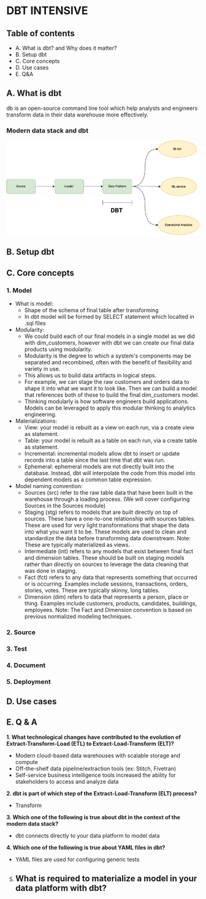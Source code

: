 # DBT INTENSIVE


## Table of contents
- A. What is dbt? and Why does it matter?
- B. Setup dbt
- C. Core concepts
- D. Use cases
- E. Q&A

## A. What is dbt
db is an open-source command line tool which help analysts and 
engineers transform data in their data warehouse more effectively.


### Modern data stack and dbt
![modern_data_stack](../../static/modern_data_stack.drawio.png)
## B. Setup dbt 

## C. Core concepts
### 1. Model
- What is model:
   - Shape of the schema of final table after transforming
   - In dbt model will be formed by SELECT statement which localted in .sql files
- Modularity:
   - We could build each of our final models in a single model as we did with dim_customers, however with dbt we can create our final data products using modularity.
   - Modularity is the degree to which a system's components may be separated and recombined, often with the benefit of flexibility and variety in use.
   - This allows us to build data artifacts in logical steps.
   - For example, we can stage the raw customers and orders data to shape it into what we want it to look like. Then we can build a model that references both of these to build the final dim_customers model.
   - Thinking modularly is how software engineers build applications. Models can be leveraged to apply this modular thinking to analytics engineering.
- Materializations:
   - View: your model is rebuilt as a view on each run, via a create view as statement.
   - Table: your model is rebuilt as a table on each run, via a create table as statement.
   - Incremental: incremental models allow dbt to insert or update records into a table since the last time that dbt was run.
   - Ephemeral: ephemeral models are not directly built into the database. Instead, dbt will interpolate the code from this model into dependent models as a common table expression.
- Model naming convention:
   - Sources (src) refer to the raw table data that have been built in the warehouse through a loading process. (We will cover configuring Sources in the Sources module)
   - Staging (stg) refers to models that are built directly on top of sources. These have a one-to-one relationship with sources tables. These are used for very light transformations that shape the data into what you want it to be. These models are used to clean and standardize the data before transforming data downstream. Note: These are typically materialized as views.
   - Intermediate (int) refers to any models that exist between final fact and dimension tables. These should be built on staging models rather than directly on sources to leverage the data cleaning that was done in staging.
   - Fact (fct) refers to any data that represents something that occurred or is occurring. Examples include sessions, transactions, orders, stories, votes. These are typically skinny, long tables.
   - Dimension (dim) refers to data that represents a person, place or thing. Examples include customers, products, candidates, buildings, employees. Note: The Fact and Dimension convention is based on previous normalized modeling techniques.
### 2. Source
### 3. Test
### 4. Document
### 5. Deployment


## D. Use cases

## E. Q & A
**1. What technological changes have contributed to the evolution of Extract-Transform-Load (ETL) 
to Extract-Load-Transform (ELT)?**
   - Modern cloud-based data warehouses with scalable storage and compute
   - Off-the-shelf data pipeline/extraction tools (ex: Stitch, Fivetran)
   - Self-service business intelligence tools increased the ability for stakeholders to access and analyze data

**2. dbt is part of which step of the Extract-Load-Transform (ELT) process?**
   - Transform

**3. Which one of the following is true about dbt in the context of the modern data stack?**
   - dbt connects directly to your data platform to model data
   
**4. Which one of the following is true about YAML files in dbt?**
   - YAML files are used for configuring generic tests

5. What is required to materialize a model in your data platform with dbt?
   -  